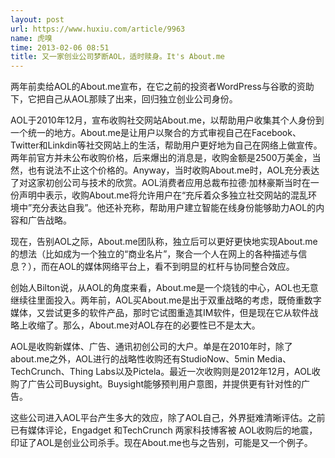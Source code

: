 ```yaml
---
layout: post
url: https://www.huxiu.com/article/9963
name: 虎嗅
time: 2013-02-06 08:51
title: 又一家创业公司梦断AOL，适时赎身。It's About.me
---
```

两年前卖给AOL的About.me宣布，在它之前的投资者WordPress与谷歌的资助下，它把自己从AOL那赎了出来，回归独立创业公司身份。

AOL于2010年12月，宣布收购社交网站About.me，以帮助用户收集其个人身份到一个统一的地方。About.me是让用户以聚合的方式审视自己在Facebook、Twitter和Linkdin等社交网站上的生活，帮助用户更好地为自己在网络上做宣传。两年前官方并未公布收购价格，后来爆出的消息是，收购金额是2500万美金，当然，也有说法不止这个价格的。Anyway，当时收购About.me时，AOL充分表达了对这家初创公司与技术的欣赏。AOL消费者应用总裁布拉德·加林豪斯当时在一份声明中表示，收购About.me将允许用户在“充斥着众多独立社交网站的混乱环境中”充分表达自我”。他还补充称，帮助用户建立智能在线身份能够助力AOL的内容和广告战略。

现在，告别AOL之际，About.me团队称，独立后可以更好更快地实现About.me的想法（比如成为一个独立的“商业名片”，聚合一个人在网上的各种描述与信息？），而在AOL的媒体网络平台上，看不到明显的杠杆与协同整合效应。

创始人Bilton说，从AOL的角度来看，About.me是一个烧钱的中心，AOL也无意继续往里面投入。两年前，AOL买About.me是出于双重战略的考虑，既倚重数字媒体，又尝试更多的软件产品，那时它试图重造其IM软件，但是现在它从软件战略上收缩了。那么，About.me对AOL存在的必要性已不是太大。

AOL是收购新媒体、广告、通讯初创公司的大户。单是在2010年时，除了about.me之外，AOL进行的战略性收购还有StudioNow、5min Media、TechCrunch、Thing Labs以及Pictela。最近一次收购则是2012年12月，AOL收购了广告公司Buysight。Buysight能够预判用户意图，并提供更有针对性的广告。

这些公司进入AOL平台产生多大的效应，除了AOL自己，外界挺难清晰评估。之前已有媒体评论，Engadget 和TechCrunch 两家科技博客被 AOL收购后的地震，印证了AOL是创业公司杀手。现在About.me也与之告别，可能是又一个例子。


